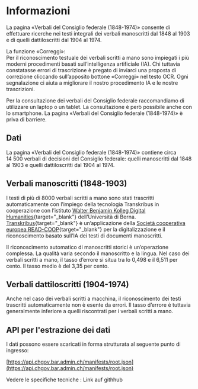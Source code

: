 # Informazioni

La pagina «Verbali del Consiglio federale (1848-1974)» consente di effettuare ricerche nei testi integrali dei verbali manoscritti dal 1848 al 1903 e di quelli dattiloscritti dal 1904 al 1974.

La funzione «Correggi»:  
Per il riconoscimento testuale dei verbali scritti a mano sono impiegati i più moderni procedimenti basati sull’intelligenza artificiale (IA). Chi tuttavia constatasse errori di trascrizione è pregato di inviarci una proposta di correzione cliccando sull’apposito bottone «Correggi» nel testo OCR. Ogni segnalazione ci aiuta a migliorare il nostro procedimento IA e le nostre trascrizioni.

Per la consultazione dei verbali del Consiglio federale raccomandiamo di utilizzare un laptop o un tablet. La consultazione è però possibile anche con lo smartphone. La pagina «Verbali del Consiglio federale (1848-1974)» è priva di barriere.

## Dati

La pagina «Verbali del Consiglio federale (1848-1974)» contiene circa 14 500 verbali di decisioni del Consiglio federale: quelli manoscritti dal 1848 al 1903 e quelli dattiloscritti dal 1904 al 1974.

## Verbali manoscritti (1848-1903)

I testi di più di 8000 verbali scritti a mano sono stati trascritti automaticamente con l’impiego della tecnologia Transkribus in cooperazione con l’istituto [Walter Benjamin Kolleg Digital Humanities](https://www.dh.unibe.ch/index_ger.html){target="_blank"} dell’Università di Berna. [Transkribus](https://readcoop.eu/de/transkribus/){target="_blank"} è un’applicazione della [Società cooperativa europea READ-COOP](https://readcoop.eu/de/){target="_blank"} per la digitalizzazione e il riconoscimento basato sull’IA dei testi di documenti manoscritti.

Il riconoscimento automatico di manoscritti storici è un’operazione complessa. La qualità varia secondo il manoscritto e la lingua. Nel caso dei verbali scritti a mano, il tasso d’errore si situa tra lo 0,498 e il 6,511 per cento. Il tasso medio è del 3,35 per cento.

## Verbali dattiloscritti (1904-1974)

Anche nel caso dei verbali scritti a macchina, il riconoscimento dei testi trascritti automaticamente non è esente da errori. Il tasso d’errore è tuttavia generalmente inferiore a quelli riscontrati per i verbali scritti a mano.

## API per l'estrazione dei dati

I dati possono essere scaricati in forma strutturata al seguente punto di ingresso:

[https://api.chgov.bar.admin.ch/manifests/root.json](https://api.chgov.bar.admin.ch/manifests/root.json)

Vedere le specifiche tecniche : Link auf githhub

